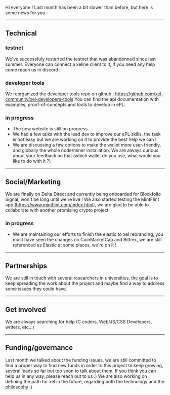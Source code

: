 Hi everyone !
Last month has been a bit slower than before, but here is some news for you :

---
## Technical 

### testnet
We've successfuly restarted the testnet that was abandonned since last summer. Everyone can connect a xeline client to it, if you need any help come reach us in discord !

### developer tools 
We reorganized the developer tools repo on github : https://github.com/xel-community/xel-developers-tools
You can find the api documentation with examples, proof-of-concepts and tools to develop in ePL.

### in progress
- The new website is still on progress.
- We had a few talks with the lead dev to improve our ePL skills, the task is not easy but we are working on it to provide the best help we can !
- We are discussing a few options to make the wallet more user-friendly, and globally the whole node/miner installation. We are always curious about your feedback on that (which wallet do you use, what would you like to do with it ?)

---
## Social/Marketing
We are finally on Delta Direct and currently being onboarded for Blockfolio Signal, won't be long until we're live !
We also started testing the MintFlint app (https://www.mintflint.com/index.html), we are glad to be able to collaborate with another promising crypto project.

### in progress
- We are maintaining our efforts to finish the elastic to xel rebranding, you must have seen the changes on CoinMarketCap and Bittrex, we are still referenced as Elastic at some places, we're on it !

---
## Partnerships
We are still in touch with several researchers in universities, the goal is to keep spreading the work about the project and maybe find a way to address some issues they could have.

---
## Get involved
We are always searching for help (C coders, Web/JS/CSS Developers, writers, etc...)

---
## Funding/governance
Last month we talked about the funding issues, we are still committed to find a proper way to find new funds in order to this project to keep growing, several leads so far but too soon to talk about them. If you think you can help us in any way, please reach out to us :)
We are also working on defining the path for xel in the future, regarding both the technology and the philosophy :)
